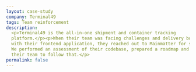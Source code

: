 ```yaml
---
layout: case-study
company: Terminal49
tags: Team reinforcement
description:
  <p>Terminal49 is the all-in-one shipment and container tracking
  platform.</p><p>When their team was facing challenges and delivery bottlenecks
  with their frontend application, they reached out to Mainmatter for support.
  We performed an assessment of their codebase, prepared a roadmap and supported
  their team to follow that.</p>
permalink: false
---
```

